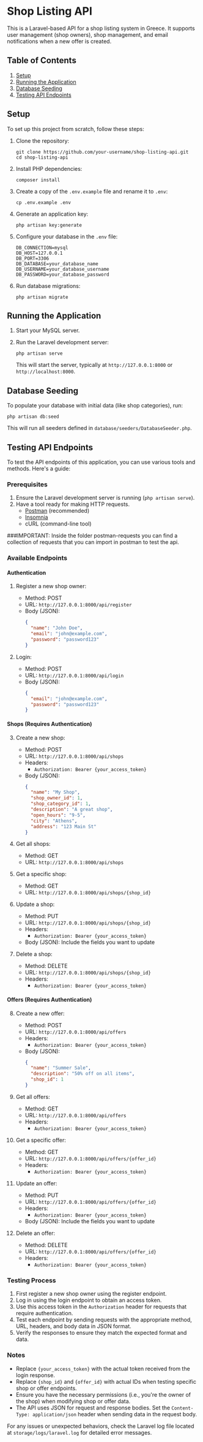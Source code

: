# Shop Listing API

This is a Laravel-based API for a shop listing system in Greece. It supports user management (shop owners), shop management, and email notifications when a new offer is created.

## Table of Contents

1. [Setup](#setup)
2. [Running the Application](#running-the-application)
3. [Database Seeding](#database-seeding)
4. [Testing API Endpoints](#testing-api-endpoints)

## Setup

To set up this project from scratch, follow these steps:

1. Clone the repository:
   ```
   git clone https://github.com/your-username/shop-listing-api.git
   cd shop-listing-api
   ```

2. Install PHP dependencies:
   ```
   composer install
   ```

3. Create a copy of the `.env.example` file and rename it to `.env`:
   ```
   cp .env.example .env
   ```

4. Generate an application key:
   ```
   php artisan key:generate
   ```

5. Configure your database in the `.env` file:
   ```
   DB_CONNECTION=mysql
   DB_HOST=127.0.0.1
   DB_PORT=3306
   DB_DATABASE=your_database_name
   DB_USERNAME=your_database_username
   DB_PASSWORD=your_database_password
   ```

6. Run database migrations:
   ```
   php artisan migrate
   ```

## Running the Application

1. Start your MySQL server.

2. Run the Laravel development server:
   ```
   php artisan serve
   ```
   This will start the server, typically at `http://127.0.0.1:8000` or `http://localhost:8000`.

## Database Seeding

To populate your database with initial data (like shop categories), run:
```
php artisan db:seed
```
This will run all seeders defined in `database/seeders/DatabaseSeeder.php`.

## Testing API Endpoints

To test the API endpoints of this application, you can use various tools and methods. Here's a guide:

### Prerequisites

1. Ensure the Laravel development server is running (`php artisan serve`).
2. Have a tool ready for making HTTP requests.
   - [Postman](https://www.postman.com/downloads/) (recommended)
   - [Insomnia](https://insomnia.rest/download)
   - cURL (command-line tool)

###IMPORTANT: Inside the folder postman-requests you can find a collection of requests that you can import in postman to test the api.

### Available Endpoints

#### Authentication

1. Register a new shop owner:
   - Method: POST
   - URL: `http://127.0.0.1:8000/api/register`
   - Body (JSON):
     ```json
     {
       "name": "John Doe",
       "email": "john@example.com",
       "password": "password123"
     }
     ```

2. Login:
   - Method: POST
   - URL: `http://127.0.0.1:8000/api/login`
   - Body (JSON):
     ```json
     {
       "email": "john@example.com",
       "password": "password123"
     }
     ```

#### Shops (Requires Authentication)

3. Create a new shop:
   - Method: POST
   - URL: `http://127.0.0.1:8000/api/shops`
   - Headers: 
     - `Authorization: Bearer {your_access_token}`
   - Body (JSON):
     ```json
     {
       "name": "My Shop",
       "shop_owner_id": 1,
       "shop_category_id": 1,
       "description": "A great shop",
       "open_hours": "9-5",
       "city": "Athens",
       "address": "123 Main St"
     }
     ```

4. Get all shops:
   - Method: GET
   - URL: `http://127.0.0.1:8000/api/shops`

5. Get a specific shop:
   - Method: GET
   - URL: `http://127.0.0.1:8000/api/shops/{shop_id}`

6. Update a shop:
   - Method: PUT
   - URL: `http://127.0.0.1:8000/api/shops/{shop_id}`
   - Headers: 
     - `Authorization: Bearer {your_access_token}`
   - Body (JSON): Include the fields you want to update

7. Delete a shop:
   - Method: DELETE
   - URL: `http://127.0.0.1:8000/api/shops/{shop_id}`
   - Headers: 
     - `Authorization: Bearer {your_access_token}`

#### Offers (Requires Authentication)

8. Create a new offer:
   - Method: POST
   - URL: `http://127.0.0.1:8000/api/offers`
   - Headers: 
     - `Authorization: Bearer {your_access_token}`
   - Body (JSON):
     ```json
     {
       "name": "Summer Sale",
       "description": "50% off on all items",
       "shop_id": 1
     }
     ```

9. Get all offers:
   - Method: GET
   - URL: `http://127.0.0.1:8000/api/offers`
   - Headers: 
     - `Authorization: Bearer {your_access_token}`

10. Get a specific offer:
    - Method: GET
    - URL: `http://127.0.0.1:8000/api/offers/{offer_id}`
    - Headers: 
      - `Authorization: Bearer {your_access_token}`

11. Update an offer:
    - Method: PUT
    - URL: `http://127.0.0.1:8000/api/offers/{offer_id}`
    - Headers: 
      - `Authorization: Bearer {your_access_token}`
    - Body (JSON): Include the fields you want to update

12. Delete an offer:
    - Method: DELETE
    - URL: `http://127.0.0.1:8000/api/offers/{offer_id}`
    - Headers: 
      - `Authorization: Bearer {your_access_token}`

### Testing Process

1. First register a new shop owner using the register endpoint.
2. Log in using the login endpoint to obtain an access token.
3. Use this access token in the `Authorization` header for requests that require authentication.
4. Test each endpoint by sending requests with the appropriate method, URL, headers, and body data in JSON format.
5. Verify the responses to ensure they match the expected format and data.

### Notes

- Replace `{your_access_token}` with the actual token received from the login response.
- Replace `{shop_id}` and `{offer_id}` with actual IDs when testing specific shop or offer endpoints.
- Ensure you have the necessary permissions (i.e., you're the owner of the shop) when modifying shop or offer data.
- The API uses JSON for request and response bodies. Set the `Content-Type: application/json` header when sending data in the request body.

For any issues or unexpected behaviors, check the Laravel log file located at `storage/logs/laravel.log` for detailed error messages.
